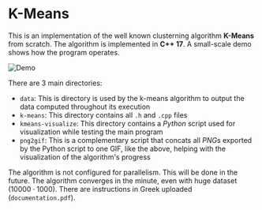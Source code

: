 # K-Means
This is an implementation of the well known clusterning algorithm **K-Means** from scratch. The algorithm is implemented in **C++ 17**. A small-scale demo shows how the program operates.

![Demo](https://raw.githubusercontent.com/andreasceid/k-means/master/kmeans.gif?token=AKD4DVB5OIZQUOAJ5WJ4QN27YO4VY)

There are 3 main directories:
* `data`: This is directory is used by the k-means algorithm to output the data computed throughout its execution
* `k-means`: This directory contains all `.h` and `.cpp` files
* `kmeans-visualize`: This directory contains a *Python* script used for visualization while testing the main program
* `png2gif`: This is a complementary script that concats all *PNG*s exported by the Python script to one GIF, like the above, helping with the visualization of the algorithm's progress

The algorithm is not configured for parallelism. This will be done in the future. The algorithm converges in the minute, even with huge dataset ($10000 \cdot 1000$). There are instructions in Greek uploaded (`documentation.pdf`).
